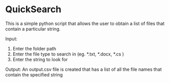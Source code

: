 # QuickSearch

This is a simple python script that allows the user to obtain a list of files that contain a particular string.

Input:
1. Enter the folder path
2. Enter the file type to search in (eg. *.txt, *.docx, *.cs )
3. Enter the string to look for

Output:
An output.csv file is created that has a list of all the file names that contain the specified string
